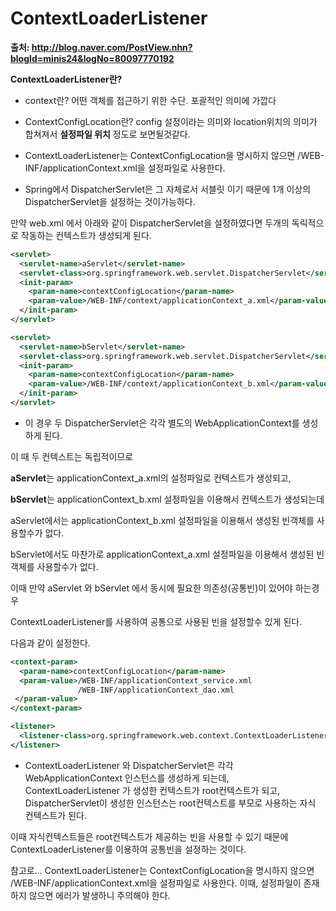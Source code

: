 # ContextLoaderListener

**출처: http://blog.naver.com/PostView.nhn?blogId=minis24&logNo=80097770192**


**ContextLoaderListener란?**

- context란? 어떤 객체를 접근하기 위한 수단. 포괄적인 의미에 가깝다

- ContextConfigLocation란? config 설정이라는 의미와 location위치의 의미가 합쳐져서 **설정파일 위치** 정도로 보면될것같다.

- ContextLoaderListener는 ContextConfigLocation을 명시하지 않으면 /WEB-INF/applicationContext.xml을 설정파일로 사용한다.

- Spring에서 DispatcherServlet은 그 자체로서 서블릿 이기 때문에 1개 이상의 DispatcherServlet을 설정하는 것이가능하다. 

만약 web.xml 에서 아래와 같이 DispatcherServlet을 설정하였다면 두개의 독릭적으로 작동하는 컨텍스트가
생성되게 된다.

````xml
<servlet>
  <servlet-name>aServlet</servlet-name>
  <servlet-class>org.springframework.web.servlet.DispatcherServlet</servlet-class>
  <init-param>
    <param-name>contextConfigLocation</param-name>
    <param-value>/WEB-INF/context/applicationContext_a.xml</param-value>
  </init-param>
</servlet>
````

````xml
<servlet>
  <servlet-name>bServlet</servlet-name>
  <servlet-class>org.springframework.web.servlet.DispatcherServlet</servlet-class>
  <init-param>
    <param-name>contextConfigLocation</param-name>
    <param-value>/WEB-INF/context/applicationContext_b.xml</param-value>
  </init-param>
</servlet>
````

- 이 경우 두 DispatcherServlet은 각각 별도의 WebApplicationContext를 생성하게 된다. 

이 때 두 컨텍스트는 독립적이므로 

**aServlet**는 applicationContext_a.xml의 설정파일로 컨텍스트가 생성되고,

**bServlet**는  applicationContext_b.xml 설정파일을 이용해서 컨텍스트가 생성되는데

aServlet에서는 applicationContext_b.xml 설정파일을 이용해서 생성된 빈객체를 사용할수가 없다.

bServlet에서도 마찬가로 applicationContext_a.xml 설정파일을 이용해서 생성된 빈객체를 사용할수가 없다.

이때 만약 aServlet 와 bServlet 에서 동시에 필요한 의존성(공통빈)이 있어야 하는경우

ContextLoaderListener를 사용하여 공통으로 사용된 빈을 설정할수 있게 된다.

다음과 같이 설정한다.
````xml
<context-param>
  <param-name>contextConfigLocation</param-name>
  <param-value>/WEB-INF/applicationContext_service.xml
               /WEB-INF/applicationContext_dao.xml
 </param-value>
</context-param>

<listener>
  <listener-class>org.springframework.web.context.ContextLoaderListener</listener-class>
</listener>
````


- ContextLoaderListener 와 DispatcherServlet은 각각 WebApplicationContext 인스턴스를 생성하게 되는데,
ContextLoaderListener 가 생성한 컨텍스트가 root컨텍스트가 되고, DispatcherServlet이 생성한 인스턴스는
root컨텍스트를 부모로 사용하는 자식 컨텍스트가 된다.

이때 자식컨텍스트들은 root컨텍스트가 제공하는 빈을 사용할 수 있기 때문에 ContextLoaderListener를 이용하여 공통빈을 설정하는 것이다.

참고로...
ContextLoaderListener는 ContextConfigLocation을 명시하지 않으면 /WEB-INF/applicationContext.xml을 설정파일로 사용한다.
이때, 설정파일이 존재하지 않으면 에러가 발생하니 주의해야 한다.


